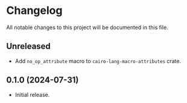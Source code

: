 # Changelog

All notable changes to this project will be documented in this file.

## Unreleased

- Add `no_op_attribute` macro to `cairo-lang-macro-attributes` crate.

## 0.1.0 (2024-07-31)

- Initial release.
